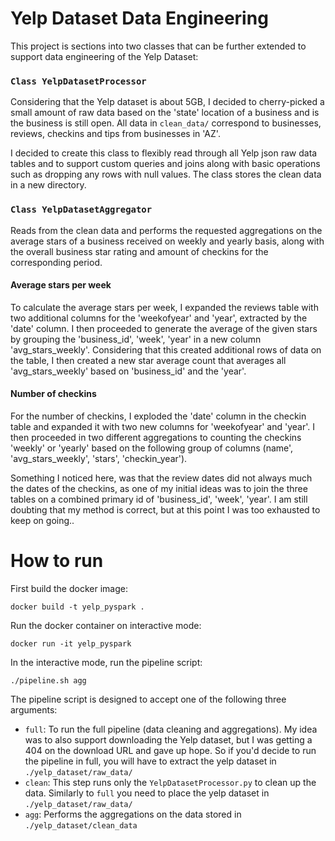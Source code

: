 # Yelp Dataset Data Engineering

This project is sections into two classes that can be further extended to support data engineering of the Yelp Dataset:

### `Class YelpDatasetProcessor`
Considering that the Yelp dataset is about 5GB, I decided to cherry-picked a small amount of raw data based on the 'state' location of a business and is the business is still open. All data in `clean_data/` correspond to businesses, reviews, checkins and tips from businesses in 'AZ'.

I decided to create this class to flexibly read through all Yelp json raw data tables and to support custom queries and joins along with basic operations such as dropping any rows with null values. The class stores the clean data in a new directory.

### `Class YelpDatasetAggregator`

Reads from the clean data and performs the requested aggregations on the average stars of a business received on weekly and yearly basis, along with the overall business star rating and amount of checkins for the corresponding period.

#### Average stars per week

To calculate the average stars per week, I expanded the reviews table with two additional columns for the 'weekofyear' and 'year', extracted by the 'date' column. I then proceeded to generate the average of the given stars by grouping the 'business_id', 'week', 'year' in a new column 'avg_stars_weekly'.
Considering that this created additional rows of data on the table, I then created a new star average count that averages all 'avg_stars_weekly' based on 'business_id' and the 'year'.

#### Number of checkins

For the number of checkins, I exploded the 'date' column in the checkin table and expanded it with two new columns for 'weekofyear' and 'year'. I then proceeded in two different aggregations to counting the checkins 'weekly' or 'yearly' based on the following group of columns (name', 'avg_stars_weekly', 'stars', 'checkin_year').

Something I noticed here, was that the review dates did not always much the dates of the checkins, as one of my initial ideas was to join the three tables on a combined primary id of 'business_id', 'week', 'year'. I am still doubting that my method is correct, but at this point I was too exhausted to keep on going..

# How to run

First build the docker image:
```commandline
docker build -t yelp_pyspark . 
```

Run the docker container on interactive mode:
```commandline
docker run -it yelp_pyspark
```

In the interactive mode, run the pipeline script:
```commandline
./pipeline.sh agg
```

The pipeline script is designed to accept one of the following three arguments:
- `full`: To run the full pipeline (data cleaning and aggregations). My idea was to also support downloading the Yelp dataset, but I was getting a 404 on the download URL and gave up hope. So if you'd decide to run the pipeline in full, you will have to extract the yelp dataset in `./yelp_dataset/raw_data/`
- `clean`: This step runs only the `YelpDatasetProcessor.py` to clean up the data. Similarly to `full` you need to place the yelp dataset in `./yelp_dataset/raw_data/`
- `agg`: Performs the aggregations on the data stored in `./yelp_dataset/clean_data`